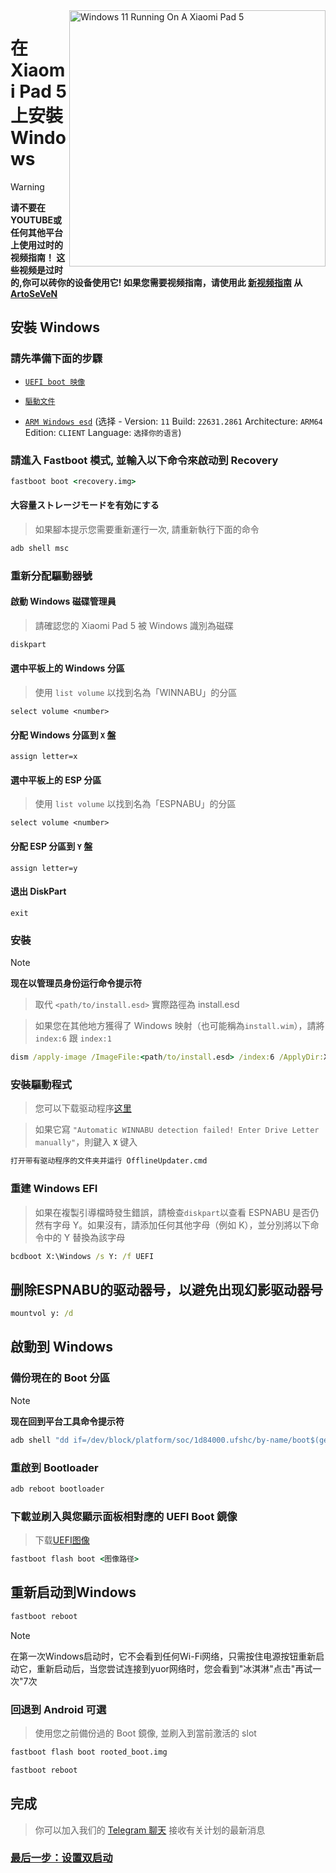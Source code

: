 <img align="right" src="https://raw.githubusercontent.com/erdilS/Port-Windows-11-Xiaomi-Pad-5/main/nabu.png" width="410" alt="Windows 11 Running On A Xiaomi Pad 5">

# 在 Xiaomi Pad 5 上安裝 Windows
> [!WARNING]
> **请不要在YOUTUBE或任何其他平台上使用过时的视频指南！ 这些视频是过时的,你可以砖你的设备使用它! 如果您需要视频指南，请使用此 [新视频指南](https://youtu.be/BbgTbTGbXYg) 从 [ArtoSeVeN](https://www.youtube.com/channel/UCYjwfxlYlJ7Nnzv01oszQvA)**

## 安裝 Windows


### 請先準備下面的步驟
  
- [```UEFI boot 映像```](https://github.com/erdilS/Port-Windows-11-Xiaomi-Pad-5/releases/download/UEFI/uefi-v3.img)

- [```驅動文件```](https://github.com/map220v/MiPad5-Drivers/releases/latest)

- [```ARM Windows esd```](https://worproject.com/esd) (选择 - Version:  ```11``` Build:  ```22631.2861``` Architecture:  ```ARM64``` Edition:  ```CLIENT``` Language:  ```选择你的语言```)
  


### 請進入 Fastboot 模式, 並輸入以下命令來啟动到 Recovery
```cmd
fastboot boot <recovery.img>
```

#### 大容量ストレージモードを有効にする
> 如果腳本提示您需要重新運行一次, 請重新執行下面的命令
```cmd
adb shell msc
```

### 重新分配驅動器號

#### 啟動 Windows 磁碟管理員
> 請確認您的 Xiaomi Pad 5 被 Windows 識別為磁碟
```cmd
diskpart
```

#### 選中平板上的 Windows 分區
> 使用 `list volume` 以找到名為「WINNABU」的分區
```diskpart
select volume <number>
```

#### 分配 Windows 分區到 `X` 盤
```diskpart
assign letter=x
```

#### 選中平板上的 ESP 分區
> 使用 `list volume` 以找到名為「ESPNABU」的分區
```diskpart
select volume <number>
```

#### 分配 ESP 分區到 `Y` 盤
```diskpart
assign letter=y
```

#### 退出 DiskPart
```diskpart
exit
```

### 安裝

> [!NOTE]
> **现在以管理员身份运行命令提示符**


> 取代 `<path/to/install.esd>` 實際路徑為 install.esd

> 如果您在其他地方獲得了 Windows 映射（也可能稱為`install.wim`），請將 `index:6` 跟 `index:1`
```cmd
dism /apply-image /ImageFile:<path/to/install.esd> /index:6 /ApplyDir:X:\
```

### 安裝驅動程式
> 您可以下载驱动程序[这里](https://github.com/map220v/MiPad5-Drivers/releases/latest)

> 如果它寫 `"Automatic WINNABU detection failed! Enter Drive Letter manually"`，則鍵入 **`X`**  键入 


```cmd
打开带有驱动程序的文件夹并运行 OfflineUpdater.cmd
```

### 重建 Windows EFI
> 如果在複製引導檔時發生錯誤，請檢查`diskpart`以查看 ESPNABU 是否仍然有字母 Y。如果沒有，請添加任何其他字母（例如 K），並分別將以下命令中的 Y 替換為該字母
```cmd
bcdboot X:\Windows /s Y: /f UEFI
```
## 删除ESPNABU的驱动器号，以避免出现幻影驱动器号
```cmd
mountvol y: /d
```

## 啟動到 Windows

### 備份現在的 Boot 分區
> [!NOTE]
> **现在回到平台工具命令提示符**

```cmd
adb shell "dd if=/dev/block/platform/soc/1d84000.ufshc/by-name/boot$(getprop ro.boot.slot_suffix) of=/tmp/rooted_boot.img" && adb pull /tmp/rooted_boot.img
```

### 重啟到 Bootloader
```cmd
adb reboot bootloader
```

### 下載並刷入與您顯示面板相對應的 UEFI Boot 鏡像
> 下载[UEFI图像](https://github.com/erdilS/Port-Windows-11-Xiaomi-Pad-5/releases/download/UEFI/uefi-v2.img)

```cmd
fastboot flash boot <图像路径>
```
## 重新启动到Windows
```cmd
fastboot reboot
```

> [!NOTE]
> 在第一次Windows启动时，它不会看到任何Wi-Fi网络，只需按住电源按钮重新启动它，重新启动后，当您尝试连接到yuor网络时，您会看到"冰淇淋"点击"再试一次"7次

### 回退到 Android **可選**
> 使用您之前備份過的 Boot 鏡像, 並刷入到當前激活的 slot
```cmd
fastboot flash boot rooted_boot.img
```

```cmd
fastboot reboot
```
## 完成
> 你可以加入我们的 [Telegram 聊天](https://t.me/nabuwoa) 接收有关计划的最新消息
### [最后一步：设置双启动](dualboot-tw.md)
